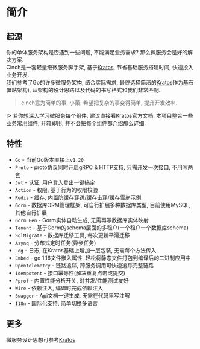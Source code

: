 # 简介

## 起源

你的单体服务架构是否遇到一些问题, 不能满足业务需求? 那么微服务会是好的解决方案.  
Cinch是一套轻量级微服务脚手架, 基于[Kratos], 节省基础服务搭建时间, 快速投入业务开发.  
我们参考了Go的许多微服务架构, 结合实际需求, 最终选择简洁的[Kratos]作为基石(B站架构), 从架构的设计思路以及代码的书写格式和我们非常匹配.
> cinch意为简单的事, 小菜. 希望把复杂的事变得简单, 提升开发效率.

!> 若你想深入学习微服务每个组件, 建议直接看Kratos官方文档. 本项目整合一些业务常用组件, 开箱即用, 并不会把每个组件都介绍那么详细.

## 特性

- `Go` - 当前Go版本直接上`v1.20`
- `Proto` - proto协议同时开启gRPC & HTTP支持, 只需开发一次接口, 不用写两套
- `Jwt` - 认证, 用户登入登出一键搞定
- `Action` - 权限, 基于行为的权限校验
- `Redis` - 缓存, 内置防缓存穿透/缓存击穿/缓存雪崩示例
- `Gorm` - 数据库ORM管理框架, 可自行扩展多种数据库类型, 目前使用MySQL, 其他自行扩展
- `Gorm Gen` - Gorm实体自动生成, 无需再写数据库实体映射
- `Tenant` - 基于Gorm的schema层面的多租户(一个租户一个数据库schema)
- `SqlMigrate` - 数据库迁移工具, 每次更新平滑迁移
- `Asynq` - 分布式定时任务(异步任务)
- `Log` - 日志, 在Kratos基础上增加一层包装, 无需每个方法传入
- `Embed` - go 1.16文件嵌入属性, 轻松将静态文件打包到编译后的二进制应用中
- `Opentelemetry` - 链路追踪, 跨服务调用可快速追踪完整链路
- `Idempotent` - 接口幂等性(解决重复点击或提交)
- `Pprof` - 内置性能分析开关, 对并发/性能测试友好
- `Wire` - 依赖注入, 编译时完成依赖注入
- `Swagger` - Api文档一键生成, 无需在代码里写注解
- `I18n` - 国际化支持, 简单切换多语言

## 更多

微服务设计思想可参考[Kratos]

[Kratos]: https://go-kratos.dev/docs
